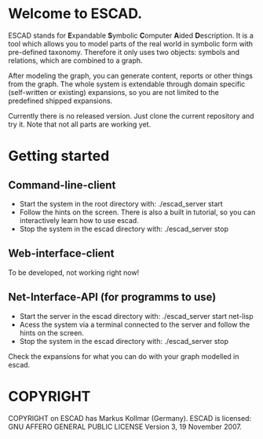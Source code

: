 # Welcome to ESCAD.

ESCAD stands for **E**xpandable **S**ymbolic **C**omputer **A**ided **D**escription.
It is a tool which allows you to model parts of the real world in symbolic form with pre-defined taxonomy.
Therefore it only uses two objects: symbols and relations, which are combined to a graph.

After modeling the graph, you can generate content, reports or other things from the graph.
The whole system is extendable through domain specific (self-written or existing) expansions, so you are not limited to the predefined shipped expansions.

Currently there is no released version. Just clone the current repository and try it. Note that not all parts are working yet.

# Getting started

## Command-line-client
  * Start the system in the root directory with: ./escad_server start
  * Follow the hints on the screen. There is also a built in tutorial, so you can interactively learn how to use escad.
  * Stop the system in the escad directory with: ./escad_server stop

## Web-interface-client
  To be developed, not working right now!

## Net-Interface-API (for programms to use)
  * Start the server in the escad directory with: ./escad_server start net-lisp
  * Acess the system via a terminal connected to the server and follow the hints on the screen.
  * Stop the system in the escad directory with: ./escad_server stop

Check the expansions for what you can do with your graph modelled in escad.

# COPYRIGHT

COPYRIGHT on ESCAD has Markus Kollmar (Germany).
ESCAD is licensed: GNU AFFERO GENERAL PUBLIC LICENSE Version 3, 19 November 2007.